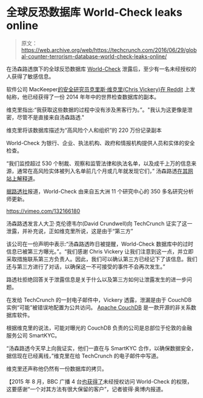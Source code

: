 # 全球反恐数据库 World-Check leaks online

> 原文：<https://web.archive.org/web/https://techcrunch.com/2016/06/29/global-counter-terrorism-database-world-check-leaks-online/>

在汤森路透旗下的全球反恐数据库 [World-Check](https://web.archive.org/web/20221206220509/https://risk.thomsonreuters.com/products/world-check) 泄露后，至少有一名未经授权的人获得了敏感信息。

软件公司 MacKeeper[的安全研究员克里斯·维克里(Chris Vickery)在 Reddit](https://web.archive.org/web/20221206220509/https://www.reddit.com/r/privacy/comments/4q840n/terrorism_blacklist_i_have_a_copy_should_it_be/?st=iq1bf0sh&sh=b9a74d78) 上发帖称，他已经获得了一份 2014 年年中的世界检查数据库的副本。

维克里指出:“我获取这些数据的过程中没有涉及黑客行为。”。"我认为这更像是泄密，尽管不是直接来自汤森路透."

维克里将该数据库描述为“高风险个人和组织”的 220 万份记录副本

World-Check 为银行、企业、执法机构、政府和情报机构提供人员和实体的安全检查。

“我们监控超过 530 个制裁、观察和监管法律和执法名单，以及成千上万的信息来源，通常在高风险实体被列入名单前几个月或几年就发现它们，” 汤森路透[在其网站上解释道](https://web.archive.org/web/20221206220509/https://risk.thomsonreuters.com/products/world-check)。

[据路透社](https://web.archive.org/web/20221206220509/http://thomsonreuters.com/en/products-services/risk-management-solutions/relationship-risk-management/thomson-reuters-world-check.html)报道，World-Check 由来自五大洲 11 个研究中心的 350 多名研究分析师更新。

https://vimeo.com/132166180

汤森路透发言人大卫·克伦德韦尔(David Crundwell)向 TechCrunch 证实了这一泄露，并补充说，正如维克里所说，这是由于“第三方”

该公司在一份声明中表示:“汤森路透昨日被提醒，World-Check 数据库中的过时信息已被第三方曝光。”。“我们感谢 Chris Vickery 让我们注意到这一点，并立即采取措施联系第三方负责人。因此，我们可以确认第三方已经记下了该信息。我们还与第三方进行了对话，以确保这一不可接受的事件不会再次发生。”

路透社拒绝回答关于泄露信息是关于什么以及第三方如何让泄露发生的进一步问题。

在发给 TechCrunch 的一封电子邮件中，Vickery 透露，泄漏是由于 CouchDB 实例“可能”被错误地配置为公共访问。 [Apache CouchDB](https://web.archive.org/web/20221206220509/http://couchdb.apache.org/) 是一款开源的非关系数据库软件。

根据维克里的说法，可能对曝光的 CouchDB 负责的公司是总部位于伦敦的金融服务公司 SmartKYC。

“汤森路透今天早上向我证实，他们一直在与 SmartKYC 合作，以确保数据安全，据信现在已经离线，”维克里在给 TechCrunch 的电子邮件中写道。

维克里还声称他仍然有一份数据库的拷贝。

【2015 年 8 月，BBC 广播 4 台[也获得了](https://web.archive.org/web/20221206220509/http://www.bbc.co.uk/programmes/b0639w47)未经授权访问 World-Check 的权限，这要感谢“一个对其方法有很大保留的客户”，记者彼得·奥博内报道。